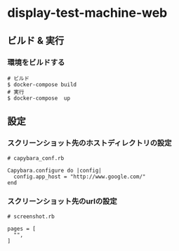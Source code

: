 # display-test-machine-web

## ビルド & 実行

### 環境をビルドする

```
# ビルド
$ docker-compose build
# 実行 
$ docker-compose  up
```

## 設定

### スクリーンショット先のホストディレクトリの設定

```
# capybara_conf.rb

Capybara.configure do |config|
  config.app_host = "http://www.google.com/"
end

```

### スクリーンショット先のurlの設定

```
# screenshot.rb

pages = [
  "",
]

```
